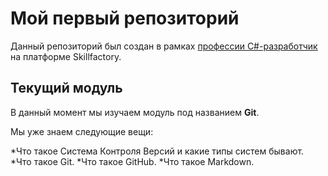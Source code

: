 # Мой первый репозиторий

Данный репозиторий был создан в рамках [профессии C#-разработчик](https://skillfactory.ru/csharp) на платформе Skillfactory.

## Текущий модуль
В данный момент мы изучаем модуль под названием **Git**.

Мы уже знаем следующие вещи:

*Что такое Система Контроля Версий и какие типы систем бывают.
*Что такое Git.
*Что такое GitHub.
*Что такое Markdown.

